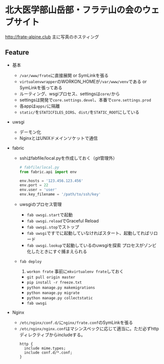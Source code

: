 # 北大医学部山岳部・フラテ山の会のウェブサイト

<http://frate-alpine.club>
主に写真のホスティング


## Feature

* 基本
  * `/var/www/frate`に直接展開 or SymLinkを張る
  * `virtualenvwrapper`のWORKON_HOMEが`/var/www/venv`である or SymLinkを張ってある
  * ルーティング、wsgiプロセス、settingsは`core/`から
  * settingsは開発で`core.settings.devel`、本番で`core.settings.prod`
  * 各appは`apps/`に隔離
  * `static/`を`STATICFILES_DIRS`、`dist/`を`STATIC_ROOT`にしている

* uwsgi
  * デーモン化
  * NginxとはUNIXドメインソケットで通信

* fabric
  * sshはfabfile/local.pyを作成しておく（git管理外）
  
      ```python
      # fabfile/local.py
      from fabric.api import env

      env.hosts = '123.456.123.456'
      env.port = 22
      env.user = 'user'
      env.key_filename = '/path/to/ssh/key'
      ```

  * uwsgiのプロセス管理
    * `fab uwsgi.start`で起動
    * `fab uwsgi.reload`でGraceful Reload
    * `fab uwsgi.stop`でストップ
    * `fab uwsgi`ですでに起動していなければスタート、起動してればリロード
    * `fab uwsgi.lookup`で起動しているのuwsgiを探索
      プロセスがゾンビ化したときにすぐ捕まえられる
  
  * `fab deploy`
    1. `workon frate`
      事前に`mkvirtualenv frate`しておく
    * `git pull origin master`
    * `pip install -r freeze.txt`
    * `python manage.py makemigrations`
    * `python manage.py migrate`
    * `python manage.py collectstatic`
    * `fab uwsgi`


* Nginx
  * `/etc/nginx/conf.d/`に`nginx/frate.conf`のSymLinkを張る
  * `/etc/nginx/nginx.conf`はマシンスペックに応じて適当に。ただ必ずhttpディレクティブからincludeする。
      ```
      http {
        include mime.types;
        include conf.d/*.conf;
      }
      ```


